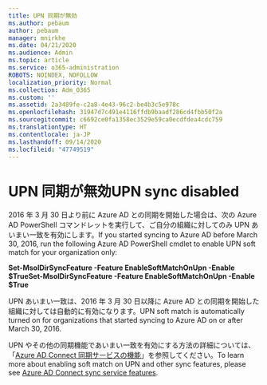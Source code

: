 ```yaml
---
title: UPN 同期が無効
ms.author: pebaum
author: pebaum
manager: mnirkhe
ms.date: 04/21/2020
ms.audience: Admin
ms.topic: article
ms.service: o365-administration
ROBOTS: NOINDEX, NOFOLLOW
localization_priority: Normal
ms.collection: Adm_O365
ms.custom: ''
ms.assetid: 2a3489fe-c2a8-4e43-96c2-be4b3c5e978c
ms.openlocfilehash: 31947d7c491e4116ffdb9baadf286cd4fbb50f2a
ms.sourcegitcommit: c6692ce0fa1358ec3529e59ca0ecdfdea4cdc759
ms.translationtype: HT
ms.contentlocale: ja-JP
ms.lasthandoff: 09/14/2020
ms.locfileid: "47749519"
---
```

# <a name="upn-sync-disabled"></a><span data-ttu-id="29605-102">UPN 同期が無効</span><span class="sxs-lookup"><span data-stu-id="29605-102">UPN sync disabled</span></span>

<span data-ttu-id="29605-103">2016 年 3 月 30 日より前に Azure AD との同期を開始した場合は、次の Azure AD PowerShell コマンドレットを実行して、ご自分の組織に対してのみ UPN あいまい一致を有効にします。</span><span class="sxs-lookup"><span data-stu-id="29605-103">If you started syncing to Azure AD before March 30, 2016, run the following Azure AD PowerShell cmdlet to enable UPN soft match for your organization only:</span></span>
  
 <span data-ttu-id="29605-104">**Set-MsolDirSyncFeature -Feature EnableSoftMatchOnUpn -Enable $True**</span><span class="sxs-lookup"><span data-stu-id="29605-104">**Set-MsolDirSyncFeature -Feature EnableSoftMatchOnUpn -Enable $True**</span></span>
  
<span data-ttu-id="29605-105">UPN あいまい一致は、2016 年 3 月 30 日以降に Azure AD との同期を開始した組織に対しては自動的に有効になります。</span><span class="sxs-lookup"><span data-stu-id="29605-105">UPN soft match is automatically turned on for organizations that started syncing to Azure AD on or after March 30, 2016.</span></span>
  
<span data-ttu-id="29605-106">UPN やその他の同期機能であいまい一致を有効にする方法の詳細については、「[Azure AD Connect 同期サービスの機能](https://docs.microsoft.com/azure/active-directory/connect/active-directory-aadconnectsyncservice-features)」を参照してください。</span><span class="sxs-lookup"><span data-stu-id="29605-106">To learn more about enabling soft match on UPN and other sync features, please see [Azure AD Connect sync service features](https://docs.microsoft.com/azure/active-directory/connect/active-directory-aadconnectsyncservice-features).</span></span>
  

